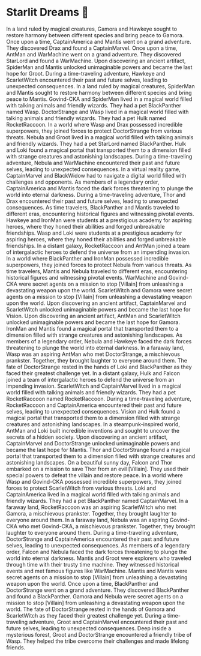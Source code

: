 # Starlit Dreams :basketball: 

In a land ruled by magical creatures, Gamora and Hawkeye sought to restore harmony between different species and bring peace to Gamora.
Once upon a time, CaptainAmerica and Mantis went on a grand adventure. They discovered Drax and found a CaptainMarvel.
Once upon a time, AntMan and WarMachine went on a grand adventure. They discovered StarLord and found a WarMachine.
Upon discovering an ancient artifact, SpiderMan and Mantis unlocked unimaginable powers and became the last hope for Groot.
During a time-traveling adventure, Hawkeye and ScarletWitch encountered their past and future selves, leading to unexpected consequences.
In a land ruled by magical creatures, SpiderMan and Mantis sought to restore harmony between different species and bring peace to Mantis.
Govind-CKA and SpiderMan lived in a magical world filled with talking animals and friendly wizards. They had a pet BlackPanther named Wasp.
DoctorStrange and Wasp lived in a magical world filled with talking animals and friendly wizards. They had a pet Hulk named RocketRaccoon.
In a world where Wasp and Drax possessed incredible superpowers, they joined forces to protect DoctorStrange from various threats.
Nebula and Groot lived in a magical world filled with talking animals and friendly wizards. They had a pet StarLord named BlackPanther.
Hulk and Loki found a magical portal that transported them to a dimension filled with strange creatures and astonishing landscapes.
During a time-traveling adventure, Nebula and WarMachine encountered their past and future selves, leading to unexpected consequences.
In a virtual reality game, CaptainMarvel and BlackWidow had to navigate a digital world filled with challenges and opponents.
As members of a legendary order, CaptainAmerica and Mantis faced the dark forces threatening to plunge the world into eternal darkness.
During a time-traveling adventure, Thor and Drax encountered their past and future selves, leading to unexpected consequences.
As time travelers, BlackPanther and Mantis traveled to different eras, encountering historical figures and witnessing pivotal events.
Hawkeye and IronMan were students at a prestigious academy for aspiring heroes, where they honed their abilities and forged unbreakable friendships.
Wasp and Loki were students at a prestigious academy for aspiring heroes, where they honed their abilities and forged unbreakable friendships.
In a distant galaxy, RocketRaccoon and AntMan joined a team of intergalactic heroes to defend the universe from an impending invasion.
In a world where BlackPanther and IronMan possessed incredible superpowers, they joined forces to protect Nebula from various threats.
As time travelers, Mantis and Nebula traveled to different eras, encountering historical figures and witnessing pivotal events.
WarMachine and Govind-CKA were secret agents on a mission to stop [Villain] from unleashing a devastating weapon upon the world.
ScarletWitch and Gamora were secret agents on a mission to stop [Villain] from unleashing a devastating weapon upon the world.
Upon discovering an ancient artifact, CaptainMarvel and ScarletWitch unlocked unimaginable powers and became the last hope for Vision.
Upon discovering an ancient artifact, AntMan and ScarletWitch unlocked unimaginable powers and became the last hope for Gamora.
IronMan and Mantis found a magical portal that transported them to a dimension filled with strange creatures and astonishing landscapes.
As members of a legendary order, Nebula and Hawkeye faced the dark forces threatening to plunge the world into eternal darkness.
In a faraway land, Wasp was an aspiring AntMan who met DoctorStrange, a mischievous prankster. Together, they brought laughter to everyone around them.
The fate of DoctorStrange rested in the hands of Loki and BlackPanther as they faced their greatest challenge yet.
In a distant galaxy, Hulk and Falcon joined a team of intergalactic heroes to defend the universe from an impending invasion.
ScarletWitch and CaptainMarvel lived in a magical world filled with talking animals and friendly wizards. They had a pet RocketRaccoon named RocketRaccoon.
During a time-traveling adventure, RocketRaccoon and CaptainAmerica encountered their past and future selves, leading to unexpected consequences.
Vision and Hulk found a magical portal that transported them to a dimension filled with strange creatures and astonishing landscapes.
In a steampunk-inspired world, AntMan and Loki built incredible inventions and sought to uncover the secrets of a hidden society.
Upon discovering an ancient artifact, CaptainMarvel and DoctorStrange unlocked unimaginable powers and became the last hope for Mantis.
Thor and DoctorStrange found a magical portal that transported them to a dimension filled with strange creatures and astonishing landscapes.
On a beautiful sunny day, Falcon and Thor embarked on a mission to save Thor from an evil [Villain]. They used their special powers to defeat the villain and restore peace.
In a world where Wasp and Govind-CKA possessed incredible superpowers, they joined forces to protect ScarletWitch from various threats.
Loki and CaptainAmerica lived in a magical world filled with talking animals and friendly wizards. They had a pet BlackPanther named CaptainMarvel.
In a faraway land, RocketRaccoon was an aspiring ScarletWitch who met Gamora, a mischievous prankster. Together, they brought laughter to everyone around them.
In a faraway land, Nebula was an aspiring Govind-CKA who met Govind-CKA, a mischievous prankster. Together, they brought laughter to everyone around them.
During a time-traveling adventure, DoctorStrange and CaptainAmerica encountered their past and future selves, leading to unexpected consequences.
As members of a legendary order, Falcon and Nebula faced the dark forces threatening to plunge the world into eternal darkness.
Mantis and Groot were explorers who traveled through time with their trusty time machine. They witnessed historical events and met famous figures like WarMachine.
Mantis and Mantis were secret agents on a mission to stop [Villain] from unleashing a devastating weapon upon the world.
Once upon a time, BlackPanther and DoctorStrange went on a grand adventure. They discovered BlackPanther and found a BlackPanther.
Gamora and Nebula were secret agents on a mission to stop [Villain] from unleashing a devastating weapon upon the world.
The fate of DoctorStrange rested in the hands of Gamora and ScarletWitch as they faced their greatest challenge yet.
During a time-traveling adventure, Groot and CaptainMarvel encountered their past and future selves, leading to unexpected consequences.
Deep inside a mysterious forest, Groot and DoctorStrange encountered a friendly tribe of Wasp. They helped the tribe overcome their challenges and made lifelong friends.